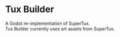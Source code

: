 # Tux Builder
A Godot re-implementation of SuperTux.\
Tux Builder currently uses art assets from SuperTux.

